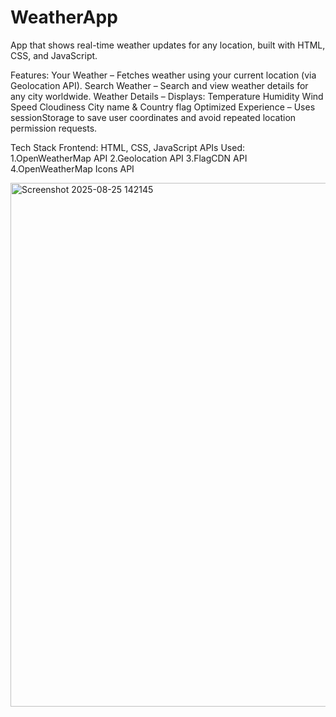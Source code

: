 # WeatherApp
App that shows real-time weather updates for any location, built with HTML, CSS, and JavaScript.


Features:
Your Weather – Fetches weather using your current location (via Geolocation API).
Search Weather – Search and view weather details for any city worldwide.
Weather Details – Displays:
Temperature 
Humidity 
Wind Speed 
Cloudiness 
City name & Country flag 
Optimized Experience – Uses sessionStorage to save user coordinates and avoid repeated location permission requests.


Tech Stack
Frontend: HTML, CSS, JavaScript
APIs Used:
  1.OpenWeatherMap API
  2.Geolocation API
  3.FlagCDN API
  4.OpenWeatherMap Icons API



<img width="1660" height="838" alt="Screenshot 2025-08-25 142145" src="https://github.com/user-attachments/assets/11f74753-603e-469f-b7ac-e9d6b446af13" />
